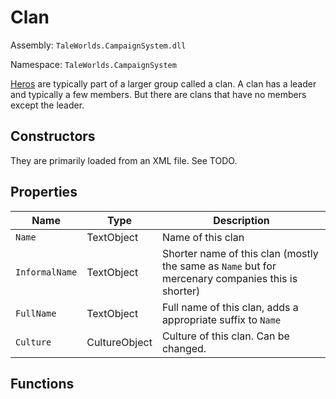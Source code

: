 # Clan

Assembly: `TaleWorlds.CampaignSystem.dll` 

Namespace: `TaleWorlds.CampaignSystem`

[Heros](hero.md) are typically part of a larger group called a clan. A clan has a leader and typically a few members. But there are clans that have no members except the leader.

## Constructors

They are primarily loaded from an XML file. See TODO.

## Properties

| Name           | Type          | Description                                                                                       |
| -------------- | ------------- | ------------------------------------------------------------------------------------------------- |
| `Name`         | TextObject    | Name of this clan                                                                                 |
| `InformalName` | TextObject    | Shorter name of this clan (mostly the same as `Name` but for mercenary companies this is shorter) |
| `FullName`     | TextObject    | Full name of this clan, adds a appropriate suffix to `Name`                                       |
| `Culture`      | CultureObject | Culture of this clan. Can be changed.                                                             |

## Functions

